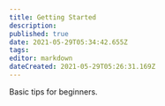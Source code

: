```yaml
---
title: Getting Started
description: 
published: true
date: 2021-05-29T05:34:42.655Z
tags: 
editor: markdown
dateCreated: 2021-05-29T05:26:31.169Z
---
```


Basic tips for beginners.